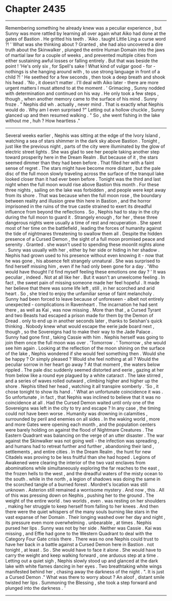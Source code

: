 
# Chapter 2435


---

Remembering something he already knew was a peculiar experience , but Sunny was more rattled by learning all over again what Aiko had done at the gates of Bastion .
He gritted his teeth .
'Aiko . taught Little Ling a curse word ?! '
What was she thinking about ?
Granted , she had also uncovered a dire truth about the Skinwalker , plunged the entire Human Domain into the jaws of martial law for a couple of weeks , and prevented multiple cities from either sustaining awful losses or falling entirely . But that was beside the point !
'He's only six , for Spell's sake ! What kind of vulgar good - for - nothings is she hanging around with , to use strong language in front of a child ?! '
He seethed for a few seconds , then took a deep breath and shook his head .
'No , it doesn't matter . I'll deal with Aiko later - there are more urgent matters I must attend to at the moment . '
Grimacing , Sunny nodded with determination and continued on his way .
He only took a few steps , though , when another memory came to the surface of his mind .
Sunny froze .
" Nephis did wh . actually , never mind . That is exactly what Nephis would do . Why am I even surprised ?"
Letting out a hollow chuckle , Sunny glanced up and then resumed walking .
" So , she went fishing in the lake without me , huh ? How heartless ."
***
Several weeks earlier , Nephis was sitting at the edge of the Ivory Island , watching a sea of stars shimmer in the dark sky above Bastion . Tonight , just like the previous night , parts of the city were illuminated by the glow of electric street lights .
She was glad to see her people taking another step toward prosperity here in the Dream Realm . But because of it , the stars seemed dimmer than they had been before . That filled her with a faint sense of regret .
The stars might have become more distant , but the pale disc of the full moon slowly traveling across the surface of the tranquil lake looked closer than it had ever been before .
Tonight was the third and last night when the full moon would rise above Bastion this month . For these three nights , sailing on the lake was forbidden , and people were kept away from its shore .
That was because when the full moon rose , the boundary between reality and illusion grew thin here in Bastion , and the horror imprisoned in the ruins of the true castle strained to exert its dreadful influence from beyond the reflections . So , Nephis had to stay in the city during the full moon to guard it . Strangely enough , for her , these three dangerous nights were usually a time of rest and recuperation . She spent most of her time on the battlefield , leading the forces of humanity against the tide of nightmares threatening to swallow them all .
Despite the hidden presence of a Cursed Demon , the sight of a full moon promised peace and serenity . Granted . she wasn't used to spending these moonlit nights alone .
Sunny was usually with her , either by her side or hiding in her shadow . Nephis had grown used to his presence without even knowing it - now that he was gone , his absence felt strangely unnatural .
She was surprised to find herself missing him , even if he had only been gone for a day .
'Who would have thought I'd find myself feeling these emotions one day ? '
It was peculiar , indeed . Not at all like her .
But it wasn't an unwelcome feeling . In fact , the sweet pain of missing someone made her feel hopeful . It made her believe that there was some life left , still , in her scorched and arid heart . So , she tried to enjoy the unfamiliar sense of faint melancholy .
Sunny had been forced to leave because of unforeseen - albeit not entirely unexpected - complications in Ravenheart . The incarnation he had sent there , as well as Kai , was now missing . More than that , a Cursed Tyrant and two Beasts had escaped a prison made for them by the Demon of Dread . only to end up in another seconds later , thanks to Seishan's quick thinking .
Nobody knew what would escape the eerie jade board next , though , so the Sovereigns had to make their way to the Jade Palace . Sunny had gone first , taking Cassie with him . Nephis herself was going to join them once the full moon was over .
'Tomorrow . '
Tomorrow , she would see him again .
Looking at the reflection of the moon shining on the surface of the lake , Nephis wondered if she would feel something then .
Would she be happy ? Or simply pleased ?
Would she feel nothing at all ?
Would the peculiar sorrow in her heart go away ?
At that moment , the waters below rippled . The pale disc suddenly seemed distorted and eerie , gazing at her from below like a round eye plagued by a white cataract .
The lake stirred , and a series of waves rolled outward , climbing higher and higher up the shore .
Nephis tilted her head , watching it all transpire somberly .
'So , it chose tonight to show its hand . '
What an unfortunate coincidence it was . So unfortunate , in fact , that Nephis was inclined to believe that it was no coincidence at all . Had the Cursed Demon waited until only one of the Sovereigns was left in the city to try and escape ?
In any case , the timing could not have been worse .
Humanity was drowning in calamities , surrounded by peril and enemies on all sides .
In the waking world , more and more Gates were opening each month , and the population centers were barely holding on against the flood of Nightmare Creatures .
The Eastern Quadrant was balancing on the verge of an utter disaster . The war against the Skinwalker was not going well - the infection was spreading , and humans had to retreat further and further , abandoning their land , settlements , and entire cities .
In the Dream Realm , the hunt for new Citadels was proving to be less fruitful than she had hoped . Legions of Awakened were clearing the interior of the two vast enclaves from abominations while simultaneously exploring the far reaches to the east , the frozen hells to the west , and the dreadful waters of the misty ocean to the south . while in the north , a legion of shadows was doing the same in the scorched tangle of a burned forest .
Mordret's location was still unknown . Asterion still remained a worrisome mystery .
And now , this .
All of this was pressing down on Nephis , pushing her to the ground . The weight of the entire world . two worlds , even . was resting on her shoulders , making her struggle to keep herself from falling to her knees .
And then there were the quiet whispers of the many souls burning like stars in the vast expanse of her Domain . Their longing washed over her day and night , its pressure even more overwhelming . unbearable , at times .
Nephis pursed her lips .
Sunny was not by her side . Neither was Cassie . Kai was missing , and Effie had gone to the Western Quadrant to deal with the Category Four Gate crisis there .
There was no one Nephis could trust to have her back in a battle against a Cursed Demon here in Bastion . not tonight , at least .
So .
She would have to face it alone . She would have to carry the weight and keep walking forward , one arduous step at a time .
Letting out a quiet sigh , Nephis slowly stood up and glanced at the dark lake with white flames dancing in her eyes .
Two breathtaking white wings manifested behind her , chasing away the darkness of the night .
". It is just a Cursed Demon ."
What was there to worry about ?
An aloof , distant smile twisted her lips .
Summoning the Blessing , she took a step forward and plunged into the darkness . '

---

